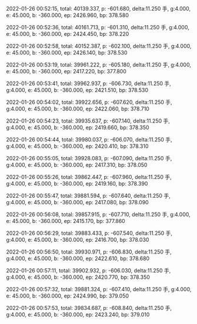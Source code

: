 2022-01-26 00:52:15, total: 40139.337, p: -601.680, delta:11.250 手, g:4.000, e: 45.000, b: -360.000, ep: 2426.960, bp: 378.580

2022-01-26 00:52:36, total: 40161.713, p: -601.310, delta:11.250 手, g:4.000, e: 45.000, b: -360.000, ep: 2424.450, bp: 378.220

2022-01-26 00:52:58, total: 40152.387, p: -602.100, delta:11.250 手, g:4.000, e: 45.000, b: -360.000, ep: 2426.140, bp: 378.530

2022-01-26 00:53:19, total: 39961.222, p: -605.180, delta:11.250 手, g:4.000, e: 45.000, b: -360.000, ep: 2417.220, bp: 377.800

2022-01-26 00:53:41, total: 39962.937, p: -606.730, delta:11.250 手, g:4.000, e: 45.000, b: -360.000, ep: 2421.510, bp: 378.530

2022-01-26 00:54:02, total: 39922.656, p: -607.620, delta:11.250 手, g:4.000, e: 45.000, b: -360.000, ep: 2422.060, bp: 378.710

2022-01-26 00:54:23, total: 39935.637, p: -607.140, delta:11.250 手, g:4.000, e: 45.000, b: -360.000, ep: 2419.660, bp: 378.350

2022-01-26 00:54:44, total: 39980.037, p: -606.070, delta:11.250 手, g:4.000, e: 45.000, b: -360.000, ep: 2420.410, bp: 378.310

2022-01-26 00:55:05, total: 39928.083, p: -607.090, delta:11.250 手, g:4.000, e: 45.000, b: -360.000, ep: 2417.310, bp: 378.050

2022-01-26 00:55:26, total: 39862.447, p: -607.960, delta:11.250 手, g:4.000, e: 45.000, b: -360.000, ep: 2419.160, bp: 378.390

2022-01-26 00:55:47, total: 39881.594, p: -607.640, delta:11.250 手, g:4.000, e: 45.000, b: -360.000, ep: 2417.080, bp: 378.090

2022-01-26 00:56:08, total: 39857.915, p: -607.710, delta:11.250 手, g:4.000, e: 45.000, b: -360.000, ep: 2415.170, bp: 377.860

2022-01-26 00:56:29, total: 39883.433, p: -607.540, delta:11.250 手, g:4.000, e: 45.000, b: -360.000, ep: 2416.700, bp: 378.030

2022-01-26 00:56:50, total: 39930.971, p: -606.830, delta:11.250 手, g:4.000, e: 45.000, b: -360.000, ep: 2422.610, bp: 378.680

2022-01-26 00:57:11, total: 39902.932, p: -606.030, delta:11.250 手, g:4.000, e: 45.000, b: -360.000, ep: 2420.770, bp: 378.350

2022-01-26 00:57:32, total: 39881.324, p: -607.410, delta:11.250 手, g:4.000, e: 45.000, b: -360.000, ep: 2424.990, bp: 379.050

2022-01-26 00:57:53, total: 39834.687, p: -608.840, delta:11.250 手, g:4.000, e: 45.000, b: -360.000, ep: 2423.240, bp: 379.010